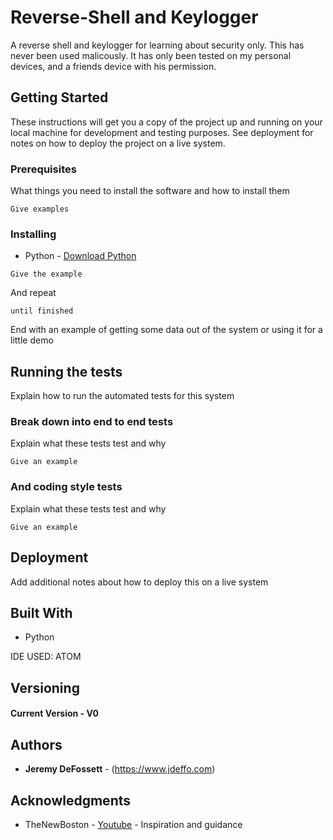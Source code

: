 # Reverse-Shell and Keylogger
A reverse shell and keylogger for learning about security only.  This has never been used malicously.  It has only been tested on my personal devices, and a friends device with his permission.
## Getting Started
These instructions will get you a copy of the project up and running on your local machine for development and testing purposes. See deployment for notes on how to deploy the project on a live system.
### Prerequisites
What things you need to install the software and how to install them
```
Give examples
```
### Installing
* Python - [Download Python](http://www.python.org)
```
Give the example
```
And repeat
```
until finished
```
End with an example of getting some data out of the system or using it for a little demo
## Running the tests
Explain how to run the automated tests for this system
### Break down into end to end tests
Explain what these tests test and why
```
Give an example
```
### And coding style tests
Explain what these tests test and why
```
Give an example
```
## Deployment
Add additional notes about how to deploy this on a live system
## Built With
* Python

IDE USED: ATOM
## Versioning
#### Current Version - V0
## Authors
* **Jeremy DeFossett** - (https://www.jdeffo.com)
## Acknowledgments
* TheNewBoston - [Youtube](https://www.youtube.com/user/thenewboston) - Inspiration and guidance

